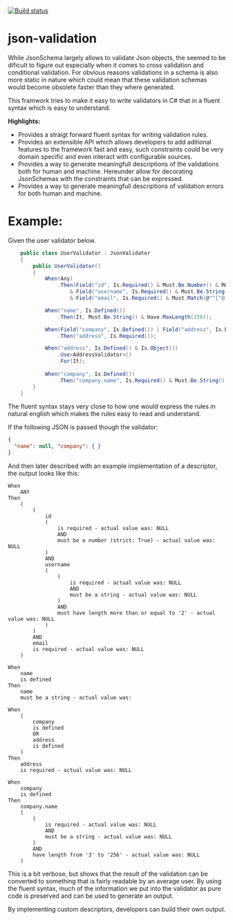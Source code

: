 [![Build status](https://ci.appveyor.com/api/projects/status/at67620962onli32/branch/master?svg=true)](https://ci.appveyor.com/project/jeme/json-validation/branch/master)

# json-validation

While JsonSchema largely allows to validate Json objects, the seemed to be dificult to figure out especially when it comes to cross validation and conditional validation.
For obvious reasons validations in a schema is also more static in nature which could mean that these validation schemas would become obsolete faster than they where generated.

This framwork tries to make it easy to write validators in C# that in a fluent syntax which is easy to understand.

**Highlights:**
 - Provides a straigt forward fluent syntax for writing validation rules.
 - Provides an extensible API which allows developers to add aditional features to the framework fast and easy, such constraints could be very domain specific and even interact with configurable sources.
 - Provides a way to generate meaningfull descriptions of the validations both for human and machine. Hereunder allow for decorating JsonSchemas with the constraints that can be expressed.
 - Provides a way to generate meaningfull descriptions of validation errors for both human and machine.

 
# Example:

Given the user validator below.

```csharp
    public class UserValidator : JsonValidator
    {
        public UserValidator()
        {
            When(Any)
                .Then(Field("id", Is.Required() & Must.Be.Number() & Must.Be.GreaterThan(0))
                    & Field("username", Is.Required() & Must.Be.String() & Must.Have.MinLength(2))
                    & Field("email", Is.Required() & Must.Match(@"^[^@]+@[^@]+\.[^@]+$")));

            When("name", Is.Defined())
                .Then(It, Must.Be.String() & Have.MaxLength(256));

            When(Field("company", Is.Defined()) | Field("address", Is.Defined()))
                .Then("address", Is.Required());

            When("address", Is.Defined() & Is.Object())
                .Use<AddressValidator>()
                .For(It);
            
            When("company", Is.Defined())
                .Then("company.name", Is.Required() & Must.Be.String() & Have.LengthBetween(3, 256));
        }
    }
```

The fluent syntax stays very close to how one would express the rules in natural english which makes the rules easy to read and understand.

If the following JSON is passed though the validator:

```Json
{
  "name": null, "company": { }
}
```

And then later described with an example implementation of a descriptor, the output looks like this:

```
When
    ANY
Then
    (
        (
            id
            (
                is required - actual value was: NULL
                AND
                must be a number (strict: True) - actual value was: NULL
            )
            AND
            username
            (
                (
                    is required - actual value was: NULL
                    AND
                    must be a string - actual value was: NULL
                )
                AND
                must have length more than or equal to '2' - actual value was: NULL
            )
        )
        AND
        email
        is required - actual value was: NULL
    )

When
    name
    is defined
Then
    name
    must be a string - actual value was: 

When
    (
        company
        is defined
        OR
        address
        is defined
    )
Then
    address
    is required - actual value was: NULL

When
    company
    is defined
Then
    company.name
    (
        (
            is required - actual value was: NULL
            AND
            must be a string - actual value was: NULL
        )
        AND
        have length from '3' to '256' - actual value was: NULL
    )

```

This is a bit verbose, but shows that the result of the validation can be converted to something that is fairly readable by an average user. 
By using the fluent syntax, much of the information we put into the validator as pure code is preserved and can be used to generate an output.

By implementing custom descriptors, developers can build their own output.
